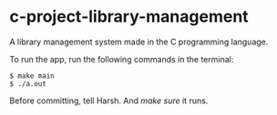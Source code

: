 # c-project-library-management
A library management system made in the C programming language.

To run the app, run the following commands in the terminal:

```
$ make main
$ ./a.out
```

Before committing, tell Harsh. And *make sure* it runs.

